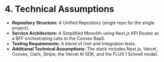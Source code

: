 # **4\. Technical Assumptions**

* **Repository Structure:** A Unified Repository (single repo for the single project).  
* **Service Architecture:** A Simplified Monolith using Next.js API Routes as a BFF orchestrating calls to the Convex BaaS.  
* **Testing Requirements:** A blend of Unit and Integration tests.  
* **Additional Technical Assumptions:** The stack includes Next.js, Vercel, Convex, Clerk, Stripe, the Vercel AI SDK, and the FLUX.1 Schnell model.
